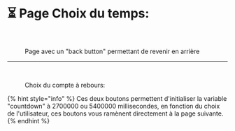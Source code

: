 # ⏳ Page Choix du temps:

<figure><img src="../../../../../.gitbook/assets/Capture d’écran 2024-06-27 à 15.56.32.png" alt=""><figcaption><p>Page avec un "back button" permettant de revenir en arrière</p></figcaption></figure>

***

<figure><img src="../../../../../.gitbook/assets/Capture d’écran 2024-06-27 à 15.46.48.png" alt="" width="347"><figcaption><p>Choix du compte à rebours:</p></figcaption></figure>

{% hint style="info" %}
Ces deux boutons permettent d'initialiser la variable "countdown" à 2700000 ou 5400000 millisecondes, en fonction du choix de l'utilisateur, ces boutons vous ramènent directement à la page suivante.
{% endhint %}
